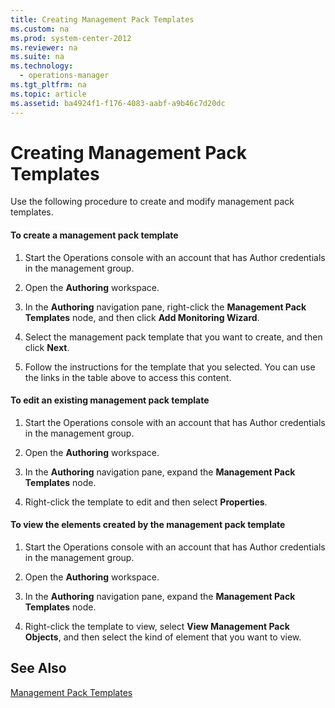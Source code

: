 ```yaml
---
title: Creating Management Pack Templates
ms.custom: na
ms.prod: system-center-2012
ms.reviewer: na
ms.suite: na
ms.technology: 
  - operations-manager
ms.tgt_pltfrm: na
ms.topic: article
ms.assetid: ba4924f1-f176-4083-aabf-a9b46c7d20dc
---
```

# Creating Management Pack Templates
Use the following procedure to create and modify management pack templates.

#### To create a management pack template

1.  Start the Operations console with an account that has Author credentials in the management group.

2.  Open the **Authoring** workspace.

3.  In the **Authoring** navigation pane, right\-click the **Management Pack Templates** node, and then click **Add Monitoring Wizard**.

4.  Select the management pack template that you want to create, and then click **Next**.

5.  Follow the instructions for the template that you selected. You can use the links in the table above to access this content.

#### To edit an existing management pack template

1.  Start the Operations console with an account that has Author credentials in the management group.

2.  Open the **Authoring** workspace.

3.  In the **Authoring** navigation pane, expand the **Management Pack Templates** node.

4.  Right\-click the template to edit and then select **Properties**.

#### To view the elements created by the management pack template

1.  Start the Operations console with an account that has Author credentials in the management group.

2.  Open the **Authoring** workspace.

3.  In the **Authoring** navigation pane, expand the **Management Pack Templates** node.

4.  Right\-click the template to view, select **View Management Pack Objects**, and then select the kind of element that you want to view.

## See Also
[Management Pack Templates](./Management-Pack-Templates.md)


